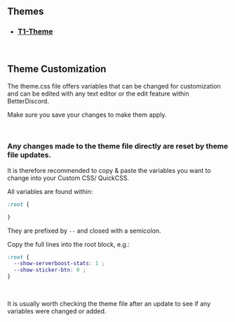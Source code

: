 ## Themes

-   ### [T1-Theme](T1/)

<br/>

## Theme Customization

The theme.css file offers variables that can be changed for customization and can be edited with any text editor or the edit feature within BetterDiscord.

Make sure you save your changes to make them apply.

<br/>

### Any changes made to the theme file directly are reset by theme file updates.

It is therefore recommended to copy & paste the variables you want to change into your Custom CSS/ QuickCSS.
<br/>

All variables are found within:

```css
:root {

}
```

They are prefixed by `--` and closed with a semicolon.

Copy the full lines into the root block, e.g.:

```css
:root {
  --show-serverboost-stats: 1 ;
  --show-sticker-btn: 0 ;
}
```

<br/>

It is usually worth checking the theme file after an update to see if any variables were changed or added.
